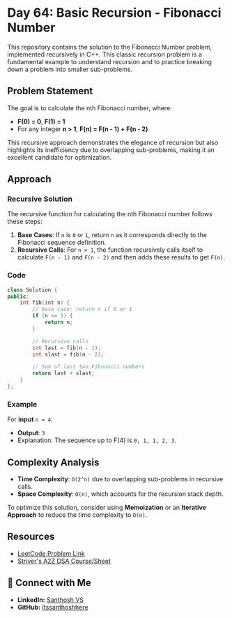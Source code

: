 # Day 64: Basic Recursion - Fibonacci Number

This repository contains the solution to the Fibonacci Number problem, implemented recursively in C++. This classic recursion problem is a fundamental example to understand recursion and to practice breaking down a problem into smaller sub-problems.

## Problem Statement

The goal is to calculate the nth Fibonacci number, where:
- **F(0) = 0**, **F(1) = 1**
- For any integer **n > 1**, **F(n) = F(n - 1) + F(n - 2)**

This recursive approach demonstrates the elegance of recursion but also highlights its inefficiency due to overlapping sub-problems, making it an excellent candidate for optimization.

## Approach

### Recursive Solution
The recursive function for calculating the nth Fibonacci number follows these steps:

1. **Base Cases**: If `n` is `0` or `1`, return `n` as it corresponds directly to the Fibonacci sequence definition.
2. **Recursive Calls**: For `n > 1`, the function recursively calls itself to calculate `F(n - 1)` and `F(n - 2)` and then adds these results to get `F(n)`.

### Code
```cpp
class Solution {
public:
    int fib(int n) {
        // Base case: return n if 0 or 1
        if (n <= 1) {
            return n;
        }

        // Recursive calls
        int last = fib(n - 1);
        int slast = fib(n - 2);

        // Sum of last two Fibonacci numbers
        return last + slast;
    }
};
```

### Example
For **input** `n = 4`:
- **Output**: `3`
- Explanation: The sequence up to F(4) is `0, 1, 1, 2, 3`.

## Complexity Analysis

- **Time Complexity**: `O(2^n)` due to overlapping sub-problems in recursive calls.
- **Space Complexity**: `O(n)`, which accounts for the recursion stack depth.

To optimize this solution, consider using **Memoization** or an **Iterative Approach** to reduce the time complexity to `O(n)`.

## Resources

- [LeetCode Problem Link](https://leetcode.com/problems/fibonacci-number/)
- [Striver's A2Z DSA Course/Sheet](https://takeuforward.org/strivers-a2z-dsa-course/strivers-a2z-dsa-course-sheet-2)

## 🔗 Connect with Me
- **LinkedIn:** [Santhosh VS](https://www.linkedin.com/in/thesanthoshvs/)
- **GitHub:** [Itssanthoshhere](https://github.com/Itssanthoshhere)

